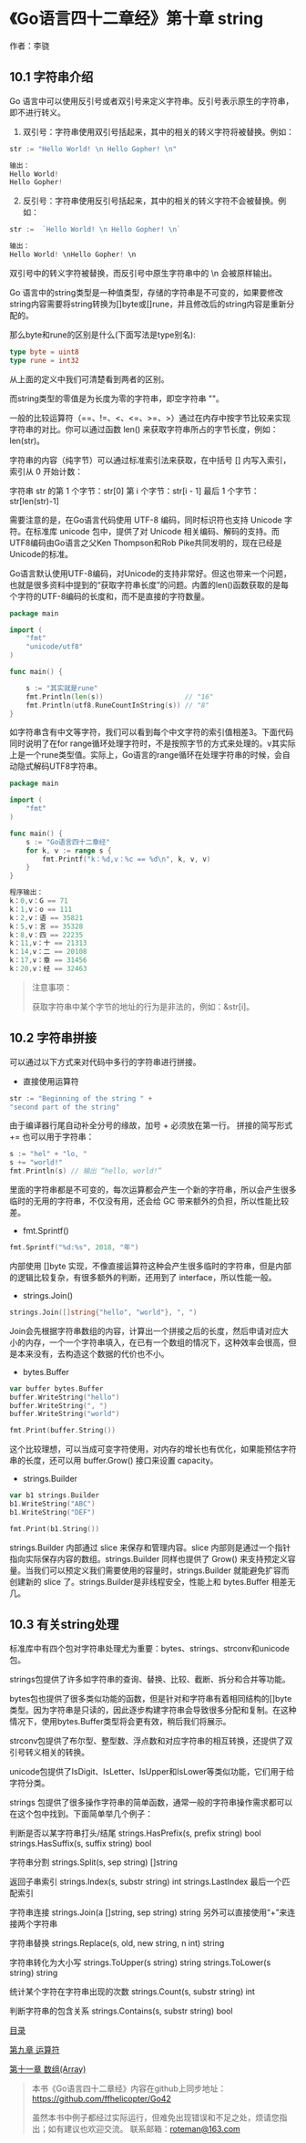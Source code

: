 # 《Go语言四十二章经》第十章 string

作者：李骁

## 10.1 字符串介绍

Go 语言中可以使用反引号或者双引号来定义字符串。反引号表示原生的字符串，即不进行转义。

1. 双引号：字符串使用双引号括起来，其中的相关的转义字符将被替换。例如：

```Go
str := "Hello World! \n Hello Gopher! \n"

输出：
Hello World! 
Hello Gopher!
```

2. 反引号：字符串使用反引号括起来，其中的相关的转义字符不会被替换。例如：

```Go
str :=  `Hello World! \n Hello Gopher! \n` 

输出：
Hello World! \nHello Gopher! \n
```

双引号中的转义字符被替换，而反引号中原生字符串中的 \n 会被原样输出。


Go 语言中的string类型是一种值类型，存储的字符串是不可变的，如果要修改string内容需要将string转换为[]byte或[]rune，并且修改后的string内容是重新分配的。

那么byte和rune的区别是什么(下面写法是type别名):

```Go
type byte = uint8
type rune = int32
```
从上面的定义中我们可清楚看到两者的区别。

而string类型的零值是为长度为零的字符串，即空字符串 ""。

一般的比较运算符（==、!=、<、<=、>=、>）通过在内存中按字节比较来实现字符串的对比。你可以通过函数 len() 来获取字符串所占的字节长度，例如：len(str)。

字符串的内容（纯字节）可以通过标准索引法来获取，在中括号 [] 内写入索引，索引从 0 开始计数：

字符串 str 的第 1 个字节：str[0]
第 i 个字节：str[i - 1]
最后 1 个字节：str[len(str)-1]

需要注意的是，在Go语言代码使用 UTF-8 编码，同时标识符也支持 Unicode 字符。在标准库 unicode 包中，提供了对 Unicode 相关编码、解码的支持。而UTF8编码由Go语言之父Ken Thompson和Rob Pike共同发明的，现在已经是Unicode的标准。

Go语言默认使用UTF-8编码，对Unicode的支持非常好。但这也带来一个问题，也就是很多资料中提到的“获取字符串长度”的问题。内置的len()函数获取的是每个字符的UTF-8编码的长度和，而不是直接的字符数量。

```Go
package main

import (
	"fmt"
	"unicode/utf8"
)

func main() {

	s := "其实就是rune"
	fmt.Println(len(s))                    // "16"
	fmt.Println(utf8.RuneCountInString(s)) // "8"
}
```

如字符串含有中文等字符，我们可以看到每个中文字符的索引值相差3。下面代码同时说明了在for range循环处理字符时，不是按照字节的方式来处理的。v其实际上是一个rune类型值。实际上，Go语言的range循环在处理字符串的时候，会自动隐式解码UTF8字符串。

```Go
package main

import (
	"fmt"
)

func main() {
	s := "Go语言四十二章经"
	for k, v := range s {
		fmt.Printf("k：%d,v：%c == %d\n", k, v, v)
	}
}
```

```Go
程序输出：
k：0,v：G == 71
k：1,v：o == 111
k：2,v：语 == 35821
k：5,v：言 == 35328
k：8,v：四 == 22235
k：11,v：十 == 21313
k：14,v：二 == 20108
k：17,v：章 == 31456
k：20,v：经 == 32463
```



>注意事项：
>
>获取字符串中某个字节的地址的行为是非法的，例如：&str[i]。


## 10.2 字符串拼接

可以通过以下方式来对代码中多行的字符串进行拼接。
* 直接使用运算符

```Go
str := "Beginning of the string " +
"second part of the string"
```

由于编译器行尾自动补全分号的缘故，加号 + 必须放在第一行。
拼接的简写形式 += 也可以用于字符串：

```Go
s := "hel" + "lo, "
s += "world!"
fmt.Println(s) // 输出 “hello, world!”
```

里面的字符串都是不可变的，每次运算都会产生一个新的字符串，所以会产生很多临时的无用的字符串，不仅没有用，还会给 GC 带来额外的负担，所以性能比较差。

* fmt.Sprintf()

```Go
fmt.Sprintf("%d:%s", 2018, "年")
```

内部使用 []byte 实现，不像直接运算符这种会产生很多临时的字符串，但是内部的逻辑比较复杂，有很多额外的判断，还用到了 interface，所以性能一般。

* strings.Join()

```Go
strings.Join([]string{"hello", "world"}, ", ")
```

Join会先根据字符串数组的内容，计算出一个拼接之后的长度，然后申请对应大小的内存，一个一个字符串填入，在已有一个数组的情况下，这种效率会很高，但是本来没有，去构造这个数据的代价也不小。

* bytes.Buffer

```Go
var buffer bytes.Buffer
buffer.WriteString("hello")
buffer.WriteString(", ")
buffer.WriteString("world")

fmt.Print(buffer.String())
```

这个比较理想，可以当成可变字符使用，对内存的增长也有优化，如果能预估字符串的长度，还可以用 buffer.Grow() 接口来设置 capacity。

* strings.Builder

```Go
var b1 strings.Builder
b1.WriteString("ABC")
b1.WriteString("DEF")

fmt.Print(b1.String())
```

strings.Builder 内部通过 slice 来保存和管理内容。slice 内部则是通过一个指针指向实际保存内容的数组。strings.Builder 同样也提供了 Grow() 来支持预定义容量。当我们可以预定义我们需要使用的容量时，strings.Builder 就能避免扩容而创建新的 slice 了。strings.Builder是非线程安全，性能上和 bytes.Buffer 相差无几。


## 10.3 有关string处理

标准库中有四个包对字符串处理尤为重要：bytes、strings、strconv和unicode包。

strings包提供了许多如字符串的查询、替换、比较、截断、拆分和合并等功能。

bytes包也提供了很多类似功能的函数，但是针对和字符串有着相同结构的[]byte类型。因为字符串是只读的，因此逐步构建字符串会导致很多分配和复制。在这种情况下，使用bytes.Buffer类型将会更有效，稍后我们将展示。

strconv包提供了布尔型、整型数、浮点数和对应字符串的相互转换，还提供了双引号转义相关的转换。

unicode包提供了IsDigit、IsLetter、IsUpper和IsLower等类似功能，它们用于给字符分类。

strings 包提供了很多操作字符串的简单函数，通常一般的字符串操作需求都可以在这个包中找到。下面简单举几个例子：

判断是否以某字符串打头/结尾
strings.HasPrefix(s, prefix string) bool
strings.HasSuffix(s, suffix string) bool

字符串分割
strings.Split(s, sep string) []string

返回子串索引
strings.Index(s, substr string) int
strings.LastIndex 最后一个匹配索引

字符串连接
strings.Join(a []string, sep string) string
另外可以直接使用“+”来连接两个字符串

字符串替换
strings.Replace(s, old, new string, n int) string

字符串转化为大小写
strings.ToUpper(s string) string
strings.ToLower(s string) string

统计某个字符在字符串出现的次数
strings.Count(s, substr string) int

判断字符串的包含关系
strings.Contains(s, substr string) bool



[目录](https://github.com/ffhelicopter/Go42/blob/master/SUMMARY.md)

[第九章 运算符](https://github.com/ffhelicopter/Go42/blob/master/content/42_09_operator.md)

[第十一章 数组(Array)](https://github.com/ffhelicopter/Go42/blob/master/content/42_11_array.md)



>本书《Go语言四十二章经》内容在github上同步地址：https://github.com/ffhelicopter/Go42
>
>
>虽然本书中例子都经过实际运行，但难免出现错误和不足之处，烦请您指出；如有建议也欢迎交流。
>联系邮箱：roteman@163.com
